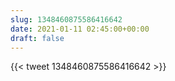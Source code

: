 ```yaml
---
slug: 1348460875586416642
date: 2021-01-11 02:45:00+00:00
draft: false
---
```


{{< tweet 1348460875586416642 >}}
